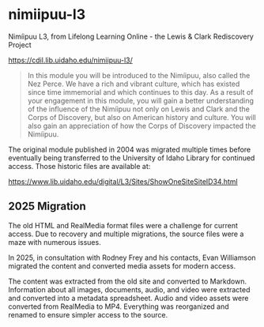 # nimiipuu-l3

Nimíipuu L3, from Lifelong Learning Online - the Lewis & Clark Rediscovery Project

<https://cdil.lib.uidaho.edu/nimiipuu-l3/> 

> In this module you will be introduced to the Nimíipuu, also called the Nez Perce. We have a rich and vibrant culture, which has existed since time immemorial and which continues to this day. As a result of your engagement in this module, you will gain a better understanding of the influence of the Nimíipuu not only on Lewis and Clark and the Corps of Discovery, but also on American history and culture. You will also gain an appreciation of how the Corps of Discovery impacted the Nimíipuu.

The original module published in 2004 was migrated multiple times before eventually being transferred to the University of Idaho Library for continued access.
Those historic files are available at:

<https://www.lib.uidaho.edu/digital/L3/Sites/ShowOneSiteSiteID34.html> 

## 2025 Migration

The old HTML and RealMedia format files were a challenge for current access.
Due to recovery and multiple migrations, the source files were a maze with numerous issues.

In 2025, in consultation with Rodney Frey and his contacts, Evan Williamson migrated the content and converted media assets for modern access.

The content was extracted from the old site and converted to Markdown. 
Information about all images, documents, audio, and video were extracted and converted into a metadata spreadsheet.
Audio and video assets were converted from RealMedia to MP4.
Everything was reorganized and renamed to ensure simpler access to the source.

